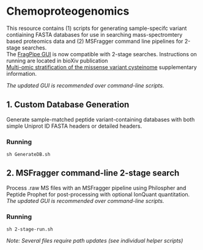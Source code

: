 # Chemoproteogenomics 
This resource contains (1) scripts for generating sample-specifc variant contiaining FASTA databases for use in searching mass-spectromtery based proteomics data and (2) MSFragger command line pipelines for 2-stage searches. \
The [FragPipe GUI](https://github.com/Nesvilab/FragPipe) is now compatible with 2-stage searches. 
Instructions on running are located in bioXiv publication \
[Multi-omic stratification of the missense variant cysteinome](https://doi.org/10.1101/2023.08.12.553095) supplementary information.

_The updated GUI is recommended over command-line scripts._

## 1. Custom Database Generation

Generate sample-matched peptide variant-containing databases with both simple Uniprot ID FASTA headers or detailed headers.

### Running

`sh GenerateDB.sh`

## 2. MSFragger command-line 2-stage search

Process .raw MS files with an MSFragger pipeline using Philospher and Peptide Prophet for post-processing with optional IonQuant quantitation. _The updated GUI is recommended over command-line scripts._

### Running

`sh 2-stage-run.sh`
 
_Note: Several files require path updates (see individual helper scripts)_

